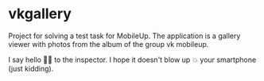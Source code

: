 # vkgallery

Project for solving a test task for MobileUp. The application is a gallery viewer with photos from the album of the group vk mobileup.

I say hello 👋🏼 to the inspector. I hope it doesn't blow up 💥 your smartphone (just kidding).
